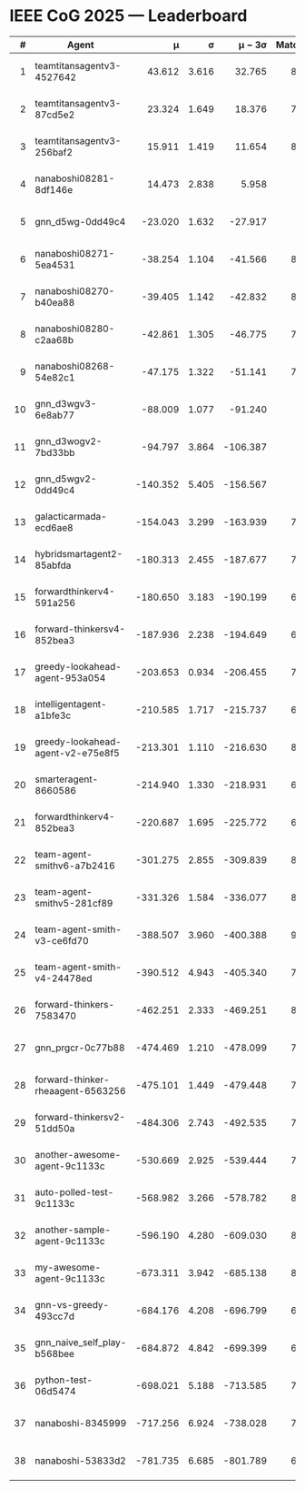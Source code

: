 # IEEE CoG 2025 — Leaderboard

| # | Agent | μ | σ | μ − 3σ | Matches | Updated |
|---:|---|---:|---:|---:|---:|---|
| 1 | teamtitansagentv3-4527642 | 43.612 | 3.616 | 32.765 | 8496 | 2025-08-30 20:02 |
| 2 | teamtitansagentv3-87cd5e2 | 23.324 | 1.649 | 18.376 | 7718 | 2025-08-30 20:02 |
| 3 | teamtitansagentv3-256baf2 | 15.911 | 1.419 | 11.654 | 8154 | 2025-08-30 20:02 |
| 4 | nanaboshi08281-8df146e | 14.473 | 2.838 | 5.958 | 356 | 2025-08-30 20:02 |
| 5 | gnn_d5wg-0dd49c4 | -23.020 | 1.632 | -27.917 | 180 | 2025-08-30 20:02 |
| 6 | nanaboshi08271-5ea4531 | -38.254 | 1.104 | -41.566 | 8338 | 2025-08-30 20:02 |
| 7 | nanaboshi08270-b40ea88 | -39.405 | 1.142 | -42.832 | 8400 | 2025-08-30 20:02 |
| 8 | nanaboshi08280-c2aa68b | -42.861 | 1.305 | -46.775 | 7718 | 2025-08-30 20:02 |
| 9 | nanaboshi08268-54e82c1 | -47.175 | 1.322 | -51.141 | 7960 | 2025-08-30 20:02 |
| 10 | gnn_d3wgv3-6e8ab77 | -88.009 | 1.077 | -91.240 | 238 | 2025-08-30 20:02 |
| 11 | gnn_d3wogv2-7bd33bb | -94.797 | 3.864 | -106.387 | 350 | 2025-08-30 20:02 |
| 12 | gnn_d5wgv2-0dd49c4 | -140.352 | 5.405 | -156.567 | 286 | 2025-08-30 20:02 |
| 13 | galacticarmada-ecd6ae8 | -154.043 | 3.299 | -163.939 | 7720 | 2025-08-30 20:02 |
| 14 | hybridsmartagent2-85abfda | -180.313 | 2.455 | -187.677 | 7073 | 2025-08-30 20:02 |
| 15 | forwardthinkerv4-591a256 | -180.650 | 3.183 | -190.199 | 6853 | 2025-08-30 20:02 |
| 16 | forward-thinkersv4-852bea3 | -187.936 | 2.238 | -194.649 | 6545 | 2025-08-30 20:02 |
| 17 | greedy-lookahead-agent-953a054 | -203.653 | 0.934 | -206.455 | 7364 | 2025-08-30 20:02 |
| 18 | intelligentagent-a1bfe3c | -210.585 | 1.717 | -215.737 | 6864 | 2025-08-30 20:02 |
| 19 | greedy-lookahead-agent-v2-e75e8f5 | -213.301 | 1.110 | -216.630 | 8176 | 2025-08-30 20:02 |
| 20 | smarteragent-8660586 | -214.940 | 1.330 | -218.931 | 6607 | 2025-08-30 20:02 |
| 21 | forwardthinkerv4-852bea3 | -220.687 | 1.695 | -225.772 | 6734 | 2025-08-30 20:02 |
| 22 | team-agent-smithv6-a7b2416 | -301.275 | 2.855 | -309.839 | 8360 | 2025-08-30 20:02 |
| 23 | team-agent-smithv5-281cf89 | -331.326 | 1.584 | -336.077 | 8640 | 2025-08-30 20:02 |
| 24 | team-agent-smith-v3-ce6fd70 | -388.507 | 3.960 | -400.388 | 9218 | 2025-08-30 20:02 |
| 25 | team-agent-smith-v4-24478ed | -390.512 | 4.943 | -405.340 | 7798 | 2025-08-30 20:02 |
| 26 | forward-thinkers-7583470 | -462.251 | 2.333 | -469.251 | 8000 | 2025-08-30 20:02 |
| 27 | gnn_prgcr-0c77b88 | -474.469 | 1.210 | -478.099 | 7550 | 2025-08-30 20:02 |
| 28 | forward-thinker-rheaagent-6563256 | -475.101 | 1.449 | -479.448 | 7202 | 2025-08-30 20:02 |
| 29 | forward-thinkersv2-51dd50a | -484.306 | 2.743 | -492.535 | 7390 | 2025-08-30 20:02 |
| 30 | another-awesome-agent-9c1133c | -530.669 | 2.925 | -539.444 | 7720 | 2025-08-30 20:02 |
| 31 | auto-polled-test-9c1133c | -568.982 | 3.266 | -578.782 | 8140 | 2025-08-30 20:02 |
| 32 | another-sample-agent-9c1133c | -596.190 | 4.280 | -609.030 | 8440 | 2025-08-30 20:02 |
| 33 | my-awesome-agent-9c1133c | -673.311 | 3.942 | -685.138 | 8020 | 2025-08-30 20:02 |
| 34 | gnn-vs-greedy-493cc7d | -684.176 | 4.208 | -696.799 | 6960 | 2025-08-30 20:02 |
| 35 | gnn_naive_self_play-b568bee | -684.872 | 4.842 | -699.399 | 6760 | 2025-08-30 20:02 |
| 36 | python-test-06d5474 | -698.021 | 5.188 | -713.585 | 7000 | 2025-08-30 20:02 |
| 37 | nanaboshi-8345999 | -717.256 | 6.924 | -738.028 | 7150 | 2025-08-30 20:02 |
| 38 | nanaboshi-53833d2 | -781.735 | 6.685 | -801.789 | 6120 | 2025-08-30 20:02 |
